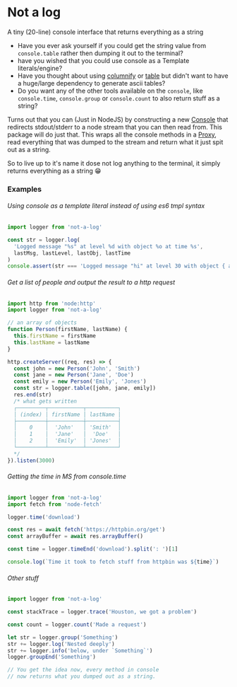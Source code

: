# Not a log

A tiny (20-line) console interface that returns everything as a string

- Have you ever ask yourself if you could get the string value from `console.table` rather then dumping it out to the terminal?
- have you wished that you could use console as a Template literals/engine?
- Have you thought about using [columnify](https://www.npmjs.com/package/columnify) or [table](https://www.npmjs.com/package/table) but didn't want to have a huge/large dependency to generate ascii tables?
- Do you want any of the other tools available on the `console`, like `console.time`, `console.group` or `console.count` to also return stuff as a string?

Turns out that you can (Just in NodeJS) by constructing a new [Console](https://nodejs.org/dist/latest-v16.x/docs/api/console.html#console_new_console_options) that redirects stdout/stderr to a node stream that you can then read from.
This package will do just that. This wraps all the console methods in a [Proxy](https://developer.mozilla.org/en-US/docs/Web/JavaScript/Reference/Global_Objects/Proxy), read everything that was dumped to the stream and return what it just spit out as a string.

So to live up to it's name it dose not log anything to the terminal, it simply returns everything as a string 😁

### Examples

###### Using console as a template literal instead of using es6 tmpl syntax

```js
import logger from 'not-a-log'

const str = logger.log(
  'Logged message "%s" at level %d with object %o at time %s',
  lastMsg, lastLevel, lastObj, lastTime
)
console.assert(str === 'Logged message "hi" at level 30 with object { a: 1 } at time 1531590545089')
```

###### Get a list of people and output the result to a http request

```js
import http from 'node:http'
import logger from 'not-a-log'

// an array of objects
function Person(firstName, lastName) {
  this.firstName = firstName
  this.lastName = lastName
}

http.createServer((req, res) => {
  const john = new Person('John', 'Smith')
  const jane = new Person('Jane', 'Doe')
  const emily = new Person('Emily', 'Jones')
  const str = logger.table([john, jane, emily])
  res.end(str)
  /* what gets written
  ┌─────────┬───────────┬──────────┐
  │ (index) │ firstName │ lastName │
  ├─────────┼───────────┼──────────┤
  │    0    │  'John'   │ 'Smith'  │
  │    1    │  'Jane'   │  'Doe'   │
  │    2    │  'Emily'  │ 'Jones'  │
  └─────────┴───────────┴──────────┘
  */
}).listen(3000)
```

###### Getting the time in MS from console.time

```js
import logger from 'not-a-log'
import fetch from 'node-fetch'

logger.time('download')

const res = await fetch('https://httpbin.org/get')
const arrayBuffer = await res.arrayBuffer()

const time = logger.timeEnd('download').split(': ')[1]

console.log(`Time it took to fetch stuff from httpbin was ${time}`)
```

###### Other stuff
```js
import logger from 'not-a-log'

const stackTrace = logger.trace('Houston, we got a problem')

const count = logger.count('Made a request')

let str = logger.group('Something')
str += logger.log('Nested deeply')
str += logger.info('below, under `Something`')
logger.groupEnd('Something')

// You get the idea now, every method in console
// now returns what you dumped out as a string.
```
